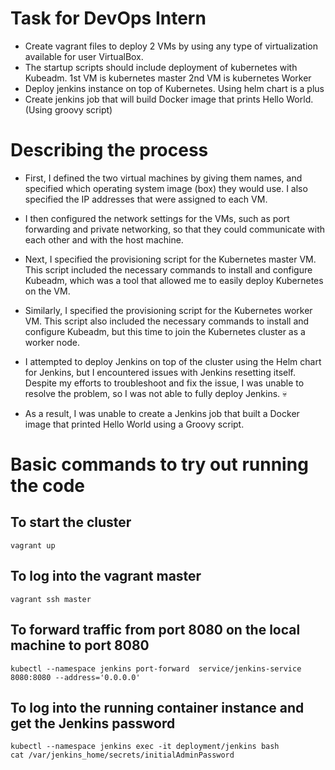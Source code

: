 # Task for DevOps Intern
 
* Create vagrant files to deploy 2 VMs by using any type of virtualization available for user VirtualBox.
* The startup scripts should include deployment of kubernetes with Kubeadm.
1st VM is kubernetes master
2nd VM is kubernetes Worker
* Deploy jenkins instance on top of Kubernetes. Using helm chart is a plus
* Create jenkins job that will build Docker image that prints Hello World. (Using groovy script)

# Describing the process

* First, I defined the two virtual machines by giving them names, and specified which operating system image (box) they would use. I also specified the IP addresses that were assigned to each VM.

* I then configured the network settings for the VMs, such as port forwarding and private networking, so that they could communicate with each other and with the host machine.

* Next, I specified the provisioning script for the Kubernetes master VM. This script included the necessary commands to install and configure Kubeadm, which was a tool that allowed me to easily deploy Kubernetes on the VM.

* Similarly, I specified the provisioning script for the Kubernetes worker VM. This script also included the necessary commands to install and configure Kubeadm, but this time to join the Kubernetes cluster as a worker node.

* I attempted to deploy Jenkins on top of the cluster using the Helm chart for Jenkins, but I encountered issues with Jenkins resetting itself. Despite my efforts to troubleshoot and fix the issue, I was unable to resolve the problem, so I was not able to fully deploy Jenkins. :skull:

* As a result, I was unable to create a Jenkins job that built a Docker image that printed Hello World using a Groovy script.

# Basic commands to try out running the code
## To start the cluster

```
vagrant up
```

## To log into the vagrant master
```
vagrant ssh master
```

## To forward traffic from port 8080 on the local machine to port 8080
```
kubectl --namespace jenkins port-forward  service/jenkins-service 8080:8080 --address='0.0.0.0' 
```

## To log into the running container instance and get the Jenkins password 
```
kubectl --namespace jenkins exec -it deployment/jenkins bash
cat /var/jenkins_home/secrets/initialAdminPassword
```
